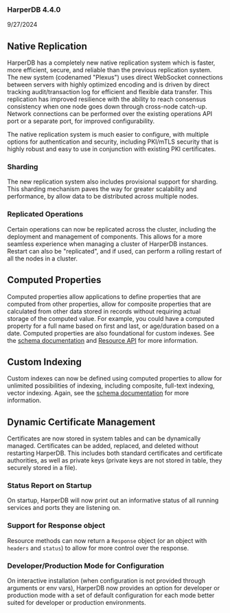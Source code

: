 ### HarperDB 4.4.0
9/27/2024

## Native Replication
HarperDB has a completely new native replication system which is faster, more efficient, secure, and reliable than the previous replication system. The new system (codenamed "Plexus") uses direct WebSocket connections between servers with highly optimized encoding and is driven by direct tracking audit/transaction log for efficient and flexible data transfer. This replication has improved resilience with the ability to reach consensus consistency when one node goes down through cross-node catch-up. Network connections can be performed over the existing operations API port or a separate port, for improved configurability.

The native replication system is much easier to configure, with multiple options for authentication and security, including PKI/mTLS security that is highly robust and easy to use in conjunction with existing PKI certificates.

### Sharding
The new replication system also includes provisional support for sharding. This sharding mechanism paves the way for greater scalability and performance, by allow data to be distributed across multiple nodes. 

### Replicated Operations
Certain operations can now be replicated across the cluster, including the deployment and management of components. This allows for a more seamless experience when managing a cluster of HarperDB instances. Restart can also be "replicated", and if used, can perform a rolling restart of all the nodes in a cluster.

## Computed Properties
Computed properties allow applications to define properties that are computed from other properties, allow for composite properties that are calculated from other data stored in records without requiring actual storage of the computed value. For example, you could have a computed property for a full name based on first and last, or age/duration based on a date. Computed properties are also foundational for custom indexes. See the [schema documentation](../../developers/applications/defining-schemas.md) and [Resource API](../../reference/resource.md) for more information.

## Custom Indexing
Custom indexes can now be defined using computed properties to allow for unlimited possibilities of indexing, including composite, full-text indexing, vector indexing. Again, see the [schema documentation](../../developers/applications/defining-schemas.md) for more information.

## Dynamic Certificate Management
Certificates are now stored in system tables and can be dynamically managed. Certificates can be added, replaced, and deleted without restarting HarperDB. This includes both standard certificates and certificate authorities, as well as private keys (private keys are not stored in table, they securely stored in a file).

### Status Report on Startup
On startup, HarperDB will now print out an informative status of all running services and ports they are listening on.

### Support for Response object
Resource methods can now return a `Response` object (or an object with `headers` and `status`) to allow for more control over the response.

### Developer/Production Mode for Configuration
On interactive installation (when configuration is not provided through arguments or env vars), HarperDB now provides an option for developer or production mode with a set of default configuration for each mode better suited for developer or production environments. 